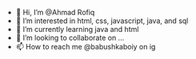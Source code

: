- 👋 Hi, I’m @Ahmad Rofiq
- 👀 I’m interested in html, css, javascript, java, and sql
- 🌱 I’m currently learning java and html
- 💞️ I’m looking to collaborate on ...
- 📫 How to reach me @babushkaboiy on ig 

<!---
babushkaboiy/babushkaboiy is a ✨ special ✨ repository because its `README.md` (this file) appears on your GitHub profile.
You can click the Preview link to take a look at your changes.
--->
